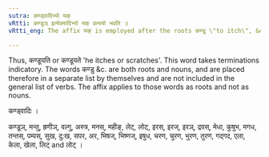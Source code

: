 ```yaml
---
sutra: कण्ड्वादिभ्यो यक्
vRtti: कण्डूञ् इत्येवमादिभ्यो यक् प्रत्ययो भवति ॥
vRtti_eng: The affix यक् is employed after the roots कण्डू \"to itch\", &c.

---
```

Thus, कण्डूयति or कण्डूयते 'he itches or scratches'. This word takes terminations indicatory. The words कण्डु &c. are both roots and nouns, and are placed therefore in a separate list by themselves and are not included in the general list of verbs. The affix applies to those words as roots and not as nouns.

कण्ड्वादिः ।

कण्डूञ्, मन्तु, ह्रणीञ्, वल्गु, अस्त्र, मनस्, महीङ्, लेट्, लोट्, इरस्, इरज्, इरञ्, द्रवस्, मेधा, कुषुभ, मगध, तन्तस्, पम्पस्, सुख, दु:ख, सपर, अर, भिषज्, भिष्णज्, इषुध, चरण, चुरण, भुरण, तुरण, गद्गद, एला, केला, खेला, लिट् and लोट् ।